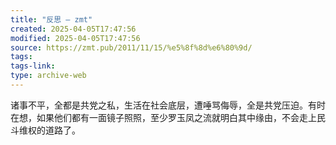 ```yaml
---
title: "反思 – zmt"
created: 2025-04-05T17:47:56
modified: 2025-04-05T17:47:56
source: https://zmt.pub/2011/11/15/%e5%8f%8d%e6%80%9d/
tags:
tags-link:
type: archive-web
---
```

诸事不平，全都是共党之私，生活在社会底层，遭唾骂侮辱，全是共党压迫。有时在想，如果他们都有一面镜子照照，至少罗玉凤之流就明白其中缘由，不会走上民斗维权的道路了。
